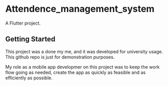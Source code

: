 # Attendence_management_system

A Flutter project.

## Getting Started

This project was a done my me, and it was developed for university usage. 
This github repo is just for demonstration purposes. 

My role as a mobile app developmer on this project was to keep the work flow going as needed, create the app as quickly as feasible and as efficiently as possible.
